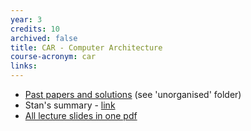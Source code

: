 ```yaml
---
year: 3
credits: 10
archived: false
title: CAR - Computer Architecture
course-acronym: car
links:
---
```


- [Past papers and solutions](/drive?next=0B2AAOQQZ_8BxckJMdjV0eXpxejA) (see 'unorganised' folder)
- Stan's summary - [link](/drive?next=1AVTZBRSp2z0dYzAba-sWdtNv1SExlNcg7cjuGFc3IRM)
- [All lecture slides in one pdf](/drive?next=0B2AAOQQZ_8BxX3BRaW8wTVE2aVU)
